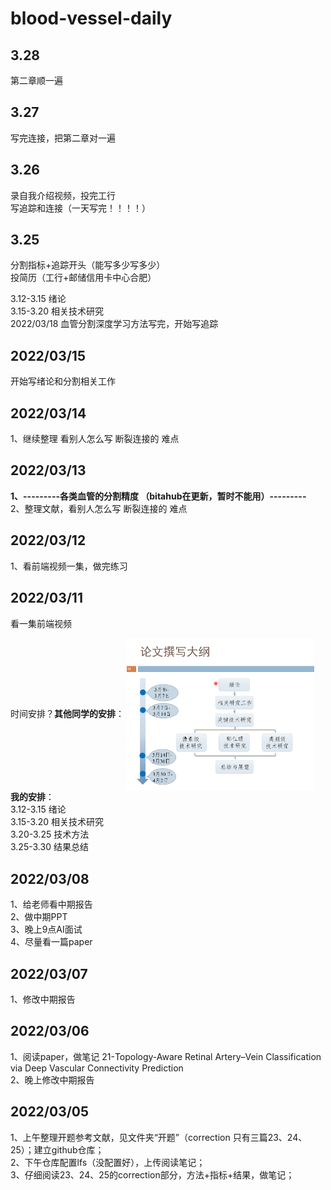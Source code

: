 # blood-vessel-daily
<!-- overleaf https://www.overleaf.com/project/62208087dede1e19950d3295  -->

## 3.28
第二章顺一遍

## 3.27
写完连接，把第二章对一遍

## 3.26
录自我介绍视频，投完工行  
写追踪和连接（一天写完！！！！）

## 3.25  
分割指标+追踪开头（能写多少写多少）  
投简历（工行+邮储信用卡中心合肥）

3.12-3.15 绪论  
3.15-3.20 相关技术研究  
2022/03/18  血管分割深度学习方法写完，开始写追踪  

## 2022/03/15
开始写绪论和分割相关工作

## 2022/03/14
1、继续整理  看别人怎么写 断裂连接的 难点

## 2022/03/13
**1、---------各类血管的分割精度 （bitahub在更新，暂时不能用）---------**  
2、整理文献，看别人怎么写 断裂连接的 难点   

## 2022/03/12
1、看前端视频一集，做完练习  

## 2022/03/11  
看一集前端视频  

时间安排？**其他同学的安排**：
<img src="./source/其他同学的进度安排.png" width = "300" alt="借鉴其他的安排" align=center />  
**我的安排**：  
3.12-3.15 绪论  
3.15-3.20 相关技术研究  
3.20-3.25 技术方法  
3.25-3.30 结果总结  


## 2022/03/08
1、给老师看中期报告  
2、做中期PPT  
3、晚上9点AI面试  
4、尽量看一篇paper

## 2022/03/07
1、修改中期报告  

## 2022/03/06
1、阅读paper，做笔记 21-Topology-Aware Retinal Artery–Vein Classification via Deep Vascular Connectivity Prediction  
2、晚上修改中期报告

## 2022/03/05
1、上午整理开题参考文献，见文件夹“开题”（correction 只有三篇23、24、25）；建立github仓库；  
2、下午仓库配置lfs（没配置好），上传阅读笔记；  
3、仔细阅读23、24、25的correction部分，方法+指标+结果，做笔记；

